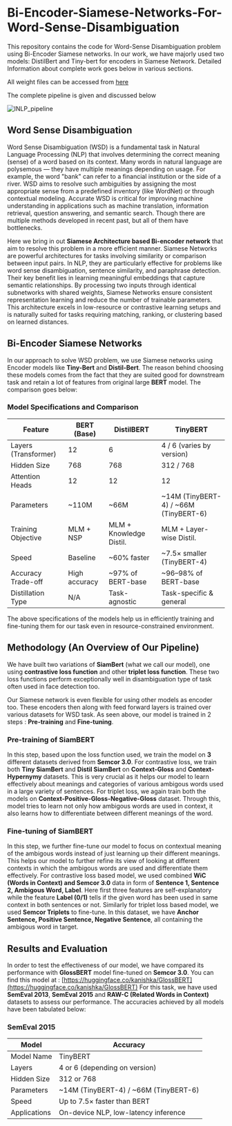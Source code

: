 # Bi-Encoder-Siamese-Networks-For-Word-Sense-Disambiguation

This repository contains the code for Word-Sense Disambiguation problem using Bi-Encoder Siamese networks. In our work, we have majorly used two models: DistilBert and Tiny-bert for encoders in Siamese Network. Detailed Information about complete work goes below in various sections.

All weight files can be accessed from [here](https://iiithydresearch-my.sharepoint.com/:f:/g/personal/amit_shukla_research_iiit_ac_in/EooiBHSPQsdFhPZkWdh_6m4BAjfNBXxXSdoVHJh9cOfzIg?e=Y6kY1T)

The complete pipeline is given and discussed below

![INLP_pipeline](https://github.com/user-attachments/assets/d7d5c270-b2e9-466a-860d-a6daf9aa2e22)

## Word Sense Disambiguation

Word Sense Disambiguation (WSD) is a fundamental task in Natural Language Processing (NLP) that involves determining the correct meaning (sense) of a word based on its context. Many words in natural language are polysemous — they have multiple meanings depending on usage. For example, the word "bank" can refer to a financial institution or the side of a river. WSD aims to resolve such ambiguities by assigning the most appropriate sense from a predefined inventory (like WordNet) or through contextual modeling. Accurate WSD is critical for improving machine understanding in applications such as machine translation, information retrieval, question answering, and semantic search. Though there are multiple methods developed in recent past, but all of them have bottlenecks.

Here we bring in out **Siamese Architecture based Bi-encoder network** that aim to resolve this problem in a more efficient manner. Siamese Networks are powerful architectures for tasks involving similarity or comparison between input pairs. In NLP, they are particularly effective for problems like word sense disambiguation, sentence similarity, and paraphrase detection. Their key benefit lies in learning meaningful embeddings that capture semantic relationships. By processing two inputs through identical subnetworks with shared weights, Siamese Networks ensure consistent representation learning and reduce the number of trainable parameters. This architecture excels in low-resource or contrastive learning setups and is naturally suited for tasks requiring matching, ranking, or clustering based on learned distances.


## Bi-Encoder Siamese Networks

In our approach to solve WSD problem, we use Siamese networks using Encoder models like **Tiny-Bert** and **Distil-Bert**. The reason behind choosing these models comes from the fact that they are suited good for downstream task and retain a lot of features from original large **BERT** model. The comparison goes below:

### Model Specifications and Comparison

| Feature               | BERT (Base)         | DistilBERT             | TinyBERT                |
|-----------------------|---------------------|-------------------------|--------------------------|
| Layers (Transformer)  | 12                  | 6                       | 4 / 6 (varies by version) |
| Hidden Size           | 768                 | 768                     | 312 / 768               |
| Attention Heads       | 12                  | 12                      | 12                      |
| Parameters            | ~110M               | ~66M                    | ~14M (TinyBERT-4) / ~66M (TinyBERT-6) |
| Training Objective    | MLM + NSP           | MLM + Knowledge Distil. | MLM + Layer-wise Distil. |
| Speed                 | Baseline            | ~60% faster             | ~7.5× smaller (TinyBERT-4) |
| Accuracy Trade-off    | High accuracy       | ~97% of BERT-base       | ~96–98% of BERT-base    |
| Distillation Type     | N/A                 | Task-agnostic           | Task-specific & general |


The above specifications of the models help us in efficiently training and fine-tuning them for our task even in resource-constrained environment.

## Methodology (An Overview of Our Pipeline)

We have built two variations of **SiamBert** (what we call our model), one using **contrastive loss function** and other **triplet loss function**. These two loss functions perform exceptionally well in disambiguation type of task often used in face detection too.

Our Siamese network is even flexible for using other models as encoder too. These encoders then along with feed forward layers is trained over various datasets for WSD task. As seen above, our model is trained in 2 steps : **Pre-training** and **Fine-tuning**.

### Pre-training of SiamBERT

In this step, based upon the loss function used, we train the model on **3** different datasets derived from **Semcor 3.0**. For contrastive loss, we train both **Tiny SiamBert** and **Distil SiamBert** on **Context-Gloss** and **Context-Hypernymy** datasets. This is very crucial as it helps our model to learn effectively about meanings and categories of various ambigous words used in a large variety of sentences.
For triplet loss, we again train both the models on **Context-Positive-Gloss-Negative-Gloss** dataset. Through this, model tries to learn not only how ambigous words are used in context, it also learns how to differentiate between different meanings of the word.

### Fine-tuning of SiamBERT

In this step, we further fine-tune our model to focus on contextual meaning of the ambigous words instead of just learning up their different meanings. This helps our model to further refine its view of looking at different contexts in which the ambigous words are used and differentiate them effectively. For contrastive loss based model, we used combined **WiC (Words in Context) and Semcor 3.0** data in form of **Sentence 1,  Sentence 2, Ambigous Word,  Label**. Here first three features are self-explanatory while the feature **Label (0/1)** tells if the given word has been used in same context in both sentences or not.
Similarly for triplet loss based model, we used **Semcor Triplets** to fine-tune. In this dataset, we have **Anchor Sentence, Positive Sentence, Negative Sentence**, all containing the ambigous word in target.


## Results and Evaluation
In order to test the effectiveness of our model, we have compared its performance with **GlossBERT** model fine-tuned on **Semcor 3.0**. You can find this model at : [https://huggingface.co/kanishka/GlossBERT](https://huggingface.co/kanishka/GlossBERT) For this task, we have used **SemEval 2013**, **SemEval 2015** and **RAW-C (Related Words in Context)** datasets to assess our performance. The accuracies achieved by all models have been tabulated below:

### SemEval 2015

| Model          | Accuracy                             |
|----------------|--------------------------------------|
| Model Name     | TinyBERT                             |
| Layers         | 4 or 6 (depending on version)        |
| Hidden Size    | 312 or 768                           |
| Parameters     | ~14M (TinyBERT-4) / ~66M (TinyBERT-6)|
| Speed          | Up to 7.5× faster than BERT          |
| Applications   | On-device NLP, low-latency inference |

